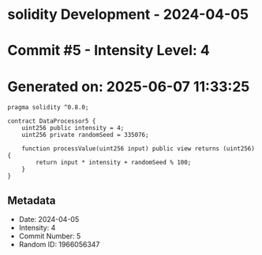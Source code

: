 ﻿# solidity Development - 2024-04-05
# Commit #5 - Intensity Level: 4
# Generated on: 2025-06-07 11:33:25
```solidity
pragma solidity ^0.8.0;

contract DataProcessor5 {
    uint256 public intensity = 4;
    uint256 private randomSeed = 335076;

    function processValue(uint256 input) public view returns (uint256) {
        return input * intensity + randomSeed % 100;
    }
}
```
## Metadata
- Date: 2024-04-05
- Intensity: 4
- Commit Number: 5
- Random ID: 1966056347
